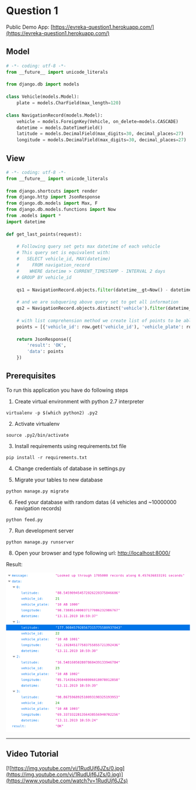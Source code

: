 # Question 1

Public Demo App: [https://evreka-question1.herokuapp.com/](https://evreka-question1.herokuapp.com/)

## Model

```python
# -*- coding: utf-8 -*-
from __future__ import unicode_literals

from django.db import models

class Vehicle(models.Model):
    plate = models.CharField(max_length=120)

class NavigationRecord(models.Model):
    vehicle = models.ForeignKey(Vehicle, on_delete=models.CASCADE)
    datetime = models.DateTimeField()
    latitude = models.DecimalField(max_digits=30, decimal_places=27)
    longitude = models.DecimalField(max_digits=30, decimal_places=27)
```

## View

```python
# -*- coding: utf-8 -*-
from __future__ import unicode_literals

from django.shortcuts import render
from django.http import JsonResponse
from django.db.models import Max, F
from django.db.models.functions import Now
from .models import *
import datetime

def get_last_points(request):

    # Following query set gets max datetime of each vehicle
    # This query set is equivalent with: 
    #   SELECT vehicle_id, MAX(datetime) 
    #     FROM navigation_record 
    #    WHERE datetime > CURRENT_TIMESTAMP - INTERVAL 2 days 
    # GROUP BY vehicle_id

    qs1 = NavigationRecord.objects.filter(datetime__gt=Now() - datetime.timedelta(hours=48)).values('vehicle').annotate(v=F('vehicle_id'), m=Max('datetime', distinct=True)).values('m')

    # and we are subquering above query set to get all information
    qs2 = NavigationRecord.objects.distinct('vehicle').filter(datetime__in=qs1).annotate(vehicle_id=F('vehicle__id'), plate=F('vehicle__plate')).values('plate', 'vehicle_id', 'latitude', 'longitude', 'datetime')
    
    # with list comprehension method we create list of points to be able to serialize them and send as a json response
    points = [{'vehicle_id': row.get('vehicle_id'), 'vehicle_plate': row.get('plate'), 'datetime': datetime.datetime.strftime(row.get('datetime'), "%d.%m.%Y %H:%M:%S"), 'latitude': row.get('latitude'), 'longitude': row.get('longitude')} for row in qs2]

    return JsonResponse({
        'result': 'OK',
        'data': points
    })
```

## Prerequisites

To run this application you have do following steps

1. Create virtual environment with python 2.7 interpreter
```
virtualenv -p $(which python2) .py2
```

2. Activate virtualenv
```
source .py2/bin/activate
```

3. Install requirements using requirements.txt file
```
pip install -r requirements.txt
```

4. Change credentials of database in settings.py

5. Migrate your tables to new database
```
python manage.py migrate
```

6. Feed your database with random datas (4 vehicles and ~10000000 navigation records)
```
python feed.py
```

7. Run development server
```
python manage.py runserver
```

8. Open your browser and type following url: [http://localhost:8000/](http://localhost:8000/)


Result:

![Result](./static/readme_images/image1.png)

---

## Video Tutorial
[![https://img.youtube.com/vi/1RudUjf6JZs/0.jpg](https://img.youtube.com/vi/1RudUjf6JZs/0.jpg)](https://www.youtube.com/watch?v=1RudUjf6JZs)
